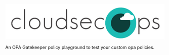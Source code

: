 ![CloudSecOps](assets/cloudsecops.png)

An OPA Gatekeeper policy playground to test your custom opa policies.
